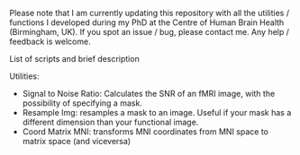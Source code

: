 Please note that I am currently updating this repository with all the utilities / functions I developed during my PhD at the Centre of Human Brain Health (Birmingham, UK). If you spot an issue / bug, please contact me. Any help / feedback is welcome.

List of scripts and brief description

Utilities:
- Signal to Noise Ratio: Calculates the SNR of an fMRI image, with the possibility of specifying a mask.
- Resample Img: resamples a mask to an image. Useful if your mask has a different dimension than your functional image.
- Coord Matrix MNI: transforms MNI coordinates from MNI space to matrix space (and viceversa)
